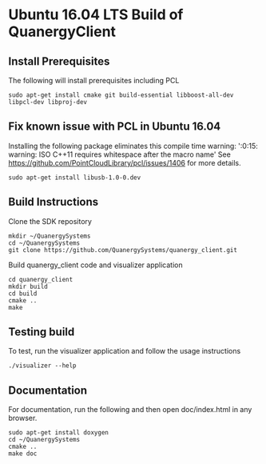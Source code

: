 # Ubuntu 16.04 LTS Build of QuanergyClient

## Install Prerequisites
The following will install prerequisites including PCL 

```
sudo apt-get install cmake git build-essential libboost-all-dev libpcl-dev libproj-dev 
```
## Fix known issue with PCL in Ubuntu 16.04
Installing the following package eliminates this compile time warning:
'<command-line>:0:15: warning: ISO C++11 requires whitespace after the macro name'
See https://github.com/PointCloudLibrary/pcl/issues/1406 for more details.
```
sudo apt-get install libusb-1.0-0.dev
```
## Build Instructions
Clone the SDK repository

```
mkdir ~/QuanergySystems
cd ~/QuanergySystems
git clone https://github.com/QuanergySystems/quanergy_client.git
```
Build quanergy_client code and visualizer application

```
cd quanergy_client
mkdir build
cd build
cmake ..
make
```
## Testing build
To test, run the visualizer application and follow the usage instructions

```
./visualizer --help
```
## Documentation
For documentation, run the following and then open doc/index.html in any browser.

```
sudo apt-get install doxygen
cd ~/QuanergySystems
cmake ..
make doc
```
